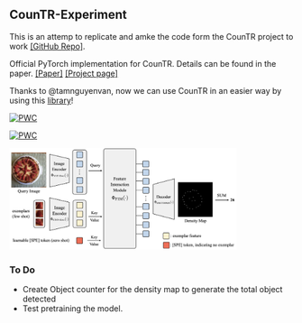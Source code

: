 ## CounTR-Experiment
This is an attemp to replicate and amke the code form the CounTR project to work [[GitHub Repo]](https://github.com/Verg-Avesta/CounTR/tree/main).

Official PyTorch implementation for CounTR. Details can be found in the paper.
[[Paper]](https://arxiv.org/abs/2208.13721) [[Project page]](https://verg-avesta.github.io/CounTR_Webpage/)

Thanks to @tamnguyenvan, now we can use CounTR in an easier way by using this [library](https://github.com/tamnguyenvan/vision-counter)!

[![PWC](https://img.shields.io/endpoint.svg?url=https://paperswithcode.com/badge/countr-transformer-based-generalised-visual/object-counting-on-fsc147)](https://paperswithcode.com/sota/object-counting-on-fsc147?p=countr-transformer-based-generalised-visual)

[![PWC](https://img.shields.io/endpoint.svg?url=https://paperswithcode.com/badge/countr-transformer-based-generalised-visual/object-counting-on-carpk)](https://paperswithcode.com/sota/object-counting-on-carpk?p=countr-transformer-based-generalised-visual)

<img src=img/arch.png width="80%"/>

### To Do
* Create Object counter for the density map to generate the total object detected
* Test pretraining the model.
